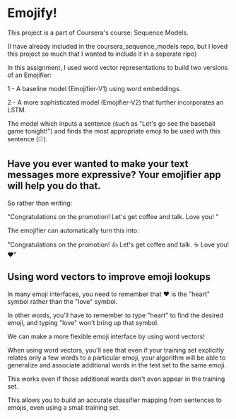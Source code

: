 # Emojify!
This project is a part of Coursera's course: Sequence Models.

(I have already included in the coursera_sequence_models repo, but I loved this project so much that I wanted to include it in a seperate ripo)

In this assignment, I used word vector representations to build two versions of an Emojifier:

   1 - A baseline model (Emojifier-V1) using word embeddings.
   
   2 - A more sophisticated model (Emojifier-V2) that further incorporates an LSTM.
   
   The model which inputs a sentence (such as "Let's go see the baseball game tonight!") and finds the most appropriate emoji to be used with this sentence (⚾️).

## Have you ever wanted to make your text messages more expressive? Your emojifier app will help you do that. 
So rather than writing:

  "Congratulations on the promotion! Let's get coffee and talk. Love you! "

The emojifier can automatically turn this into:

   "Congratulations on the promotion! 👍 Let's get coffee and talk. ☕️ Love you! ❤️"

 
## Using word vectors to improve emoji lookups

   In many emoji interfaces, you need to remember that ❤️ is the "heart" symbol rather than the "love" symbol.
    
   In other words, you'll have to remember to type "heart" to find the desired emoji, and typing "love" won't bring up that symbol.
      
   We can make a more flexible emoji interface by using word vectors!
    
   When using word vectors, you'll see that even if your training set explicitly relates only a few words to a particular emoji, your algorithm will be able to generalize and associate additional words in the test set to the same emoji.
    
   This works even if those additional words don't even appear in the training set.
        
   This allows you to build an accurate classifier mapping from sentences to emojis, even using a small training set.


